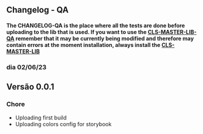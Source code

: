 ## Changelog - QA

#### The CHANGELOG-QA is the place where all the tests are done before uploading to the lib that is used. If you want to use the [CLS-MASTER-LIB-QA](https://github.com/CLSCaio) remember that it may be currently being modified and therefore may contain errors at the moment installation, always install the [CLS-MASTER-LIB](https://github.com/CLSCaio)

### dia 02/06/23
## Versão 0.0.1
### Chore
- Uploading first build
- Uploading colors config for storybook


